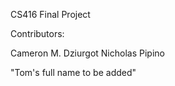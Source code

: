 CS416 Final Project

Contributors: 

Cameron M. Dziurgot
Nicholas Pipino

"Tom's full name to be added"


